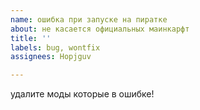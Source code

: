 ```yaml
---
name: ошибка при запуске на пиратке
about: не касается официальных маинкарфт
title: ''
labels: bug, wontfix
assignees: Hopjguv

---
```


удалите моды которые в ошибке!
